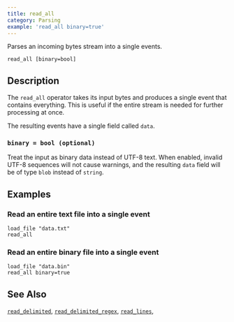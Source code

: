 ```yaml
---
title: read_all
category: Parsing
example: 'read_all binary=true'
---
```


Parses an incoming bytes stream into a single events.

```tql
read_all [binary=bool]
```

## Description

The `read_all` operator takes its input bytes and produces a single event that contains everything. This is useful if the entire stream is needed for further processing at once.

The resulting events have a single field called `data`.

### `binary = bool (optional)`

Treat the input as binary data instead of UTF-8 text. When enabled, invalid
UTF-8 sequences will not cause warnings, and the resulting `data` field will be
of type `blob` instead of `string`.

## Examples

### Read an entire text file into a single event

```tql
load_file "data.txt"
read_all
```

### Read an entire binary file into a single event

```tql
load_file "data.bin"
read_all binary=true
```

## See Also

[`read_delimited`](/reference/operators/read_delimited),
[`read_delimited_regex`](/reference/operators/read_delimited_regex),
[`read_lines`](/reference/operators/read_lines),
